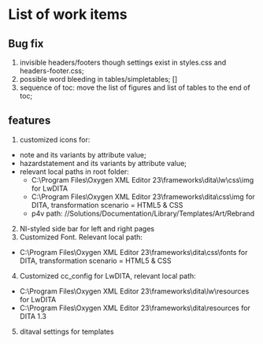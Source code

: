 # List of work items

## Bug fix

1. invisible headers/footers though settings exist in styles.css and headers-footer.css;
2. possible word bleeding in tables/simpletables; []
3. sequence of toc: move the list of figures and list of tables to the end of toc;

## features

1. customized icons for:
  - note and its variants by attribute value;
  - hazardstatement and its variants by attribute value;
  - relevant local paths in root folder:
    - C:\Program Files\Oxygen XML Editor 23\frameworks\dita\lw\css\img for LwDITA
    - C:\Program Files\Oxygen XML Editor 23\frameworks\dita\css\img for DITA, transformation scenario = HTML5 & CSS
    - p4v path: //Solutions/Documentation/Library/Templates/Art/Rebrand 

2. NI-styled side bar for left and right pages
3. Customized Font. Relevant local path:
  - C:\Program Files\Oxygen XML Editor 23\frameworks\dita\css\fonts for DITA, transformation scenario = HTML5 & CSS
4. Customized cc_config for LwDITA, relevant local path:
  - C:\Program Files\Oxygen XML Editor 23\frameworks\dita\lw\resources for LwDITA
  - C:\Program Files\Oxygen XML Editor 23\frameworks\dita\resources for DITA 1.3
5. ditaval settings for templates
